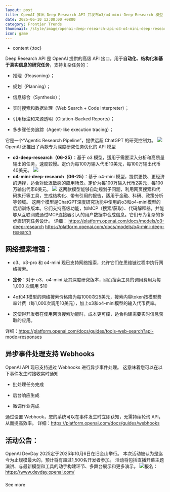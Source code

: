 ```yaml
---
layout: post
title: OpenAI 推出 Deep Research API 并发布o3/o4 mini-Deep-Research 模型 o3、o3-pro 和 o4-mini 现已支持网络搜索
date: 2025-06-10 12:00:00 +0800
category: Frontier Trends
thumbnail: /style/image/openai-deep-research-api-o3-o4-mini-deep-research-o3-o3-pro-o4-mini_1.jpg
icon: game
---
```

* content
{:toc}

Deep Research API 是 OpenAI 提供的高级 API 接口，用于**自动化、结构化和基于真实信息的研究任务**，支持复杂任务的：

- 推理（Reasoning）；

- 规划（Planning）；

- 信息综合（Synthesis）；

- 实时搜索和数据处理（Web Search + Code Interpreter）；

- 引用标注和来源透明（Citation-Backed Reports）；

- 多步骤任务追踪（Agent-like execution tracing）；

它是一个“Agentic Research Pipeline”，提供远超 ChatGPT 的研究控制力。
![](https://assets-v2.circle.so/cbn4lqh4wotyraksqz4xptvq6wtk)OpenAI 还推出了两款专为深度研究任务优化的 API 模型

- **o3-deep-research（06-25）**：基于 o3 模型，适用于需要深入分析和高质量输出的任务，速度较慢。定价为每100万输入代币10美元，每100万输出代币40美元。
![](https://assets-v2.circle.so/qnvinzyitibihf7d8vqueadc3yo5)
- **o4-mini-deep-research（06-25）**：基于 o4-mini 模型，提供更快、更经济的选择，适合对延迟敏感的应用场景。定价为每100万输入代币2美元，每100万输出代币8美元。
![](https://assets-v2.circle.so/70w78ynckh16ngkavly9ala39ggu)
这两款模型能够自动规划子问题，利用网页搜索和代码执行等工具，生成结构化、带有引用的报告，适用于金融、科研、政策分析等领域。
这两个模型是ChatGPT深度研究功能中使用的o3和o4-mini模型的后期训练版本。它们支持高级功能，如MCP（搜索/获取）、代码解释器，并能够从互联网或通过MCP连接器引入的用户数据中合成信息。它们专为复杂的多步骤研究任务设计。
详细：
https://platform.openai.com/docs/models/o3-deep-research 
https://platform.openai.com/docs/models/o4-mini-deep-research

## **网络搜索增强：** 

- o3、o3-pro 和 o4-mini 现已支持网络搜索，允许它们在思维链过程中执行网络搜索。

- **定价**：对于 o3、o4-mini 及其深度研究版本，网页搜索工具的调用费用为每 1,000 次调用 $10

- 4o和4.1模型的网络搜索价格降为每1000次25美元，搜索内容token按模型费率计费（每1,000次调用10美元），加上o3和o4-mini模型的输入代币费率。

- 这使得开发者在使用网页搜索功能时，成本更可控，适合构建需要实时信息获取的应用。

详细：https://platform.openai.com/docs/guides/tools-web-search?api-mode=responses

## 异步事件处理支持 Webhooks
OpenAI API 现已支持通过 Webhooks 进行异步事件处理。
这意味着您可以在以下事件发生时接收实时通知

- 批处理任务完成

- 后台响应生成

- 微调作业完成

通过设置 Webhook，您的系统可以在事件发生时立即获知，无需持续轮询 API，从而提高效率。
详细：https://platform.openai.com/docs/guides/webhooks 

## **活动公告：**
OpenAI DevDay 2025定于2025年10月6日在旧金山举行。
本次活动被认为是迄今为止规模最大的，预计将有超过1,500名开发者参加。
活动将包括直播开幕主题演讲、与最新模型和工具的动手构建环节、多舞台展示和更多演示。
![](https://assets-v2.circle.so/1e71n5fut684tx0a0hu1oe719cln)报名：https://www.devday.openai.com/

### 
See more